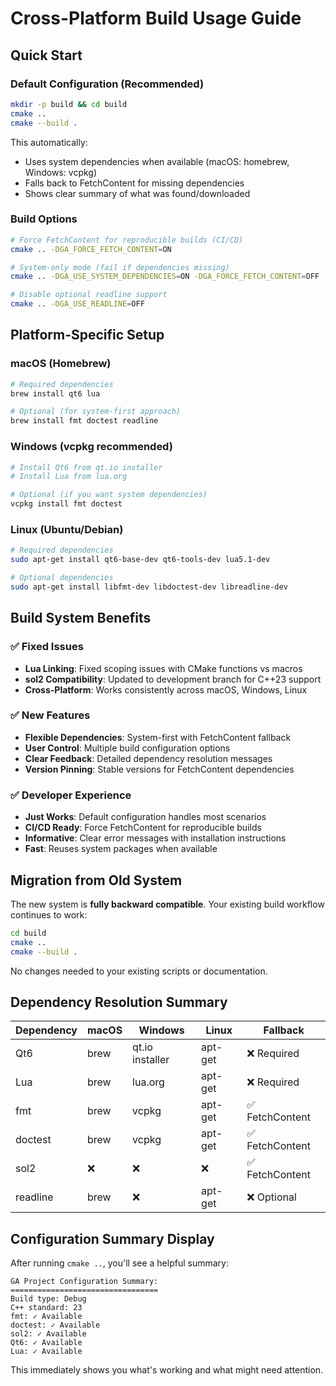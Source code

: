 # Cross-Platform Build Usage Guide

## Quick Start

### Default Configuration (Recommended)
```bash
mkdir -p build && cd build
cmake ..
cmake --build .
```

This automatically:
- Uses system dependencies when available (macOS: homebrew, Windows: vcpkg)
- Falls back to FetchContent for missing dependencies
- Shows clear summary of what was found/downloaded

### Build Options

```bash
# Force FetchContent for reproducible builds (CI/CD)
cmake .. -DGA_FORCE_FETCH_CONTENT=ON

# System-only mode (fail if dependencies missing)
cmake .. -DGA_USE_SYSTEM_DEPENDENCIES=ON -DGA_FORCE_FETCH_CONTENT=OFF

# Disable optional readline support
cmake .. -DGA_USE_READLINE=OFF
```

## Platform-Specific Setup

### macOS (Homebrew)
```bash
# Required dependencies
brew install qt6 lua

# Optional (for system-first approach)
brew install fmt doctest readline
```

### Windows (vcpkg recommended)
```bash
# Install Qt6 from qt.io installer
# Install Lua from lua.org

# Optional (if you want system dependencies)
vcpkg install fmt doctest
```

### Linux (Ubuntu/Debian)
```bash
# Required dependencies
sudo apt-get install qt6-base-dev qt6-tools-dev lua5.1-dev

# Optional dependencies
sudo apt-get install libfmt-dev libdoctest-dev libreadline-dev
```

## Build System Benefits

### ✅ Fixed Issues
- **Lua Linking**: Fixed scoping issues with CMake functions vs macros
- **sol2 Compatibility**: Updated to development branch for C++23 support
- **Cross-Platform**: Works consistently across macOS, Windows, Linux

### ✅ New Features
- **Flexible Dependencies**: System-first with FetchContent fallback
- **User Control**: Multiple build configuration options
- **Clear Feedback**: Detailed dependency resolution messages
- **Version Pinning**: Stable versions for FetchContent dependencies

### ✅ Developer Experience
- **Just Works**: Default configuration handles most scenarios
- **CI/CD Ready**: Force FetchContent for reproducible builds
- **Informative**: Clear error messages with installation instructions
- **Fast**: Reuses system packages when available

## Migration from Old System

The new system is **fully backward compatible**. Your existing build workflow continues to work:

```bash
cd build
cmake ..
cmake --build .
```

No changes needed to your existing scripts or documentation.

## Dependency Resolution Summary

| Dependency | macOS | Windows | Linux | Fallback |
|------------|-------|---------|-------|----------|
| Qt6 | brew | qt.io installer | apt-get | ❌ Required |
| Lua | brew | lua.org | apt-get | ❌ Required |
| fmt | brew | vcpkg | apt-get | ✅ FetchContent |
| doctest | brew | vcpkg | apt-get | ✅ FetchContent |
| sol2 | ❌ | ❌ | ❌ | ✅ FetchContent |
| readline | brew | ❌ | apt-get | ❌ Optional |

## Configuration Summary Display

After running `cmake ..`, you'll see a helpful summary:

```
GA Project Configuration Summary:
=================================
Build type: Debug
C++ standard: 23
fmt: ✓ Available
doctest: ✓ Available  
sol2: ✓ Available
Qt6: ✓ Available
Lua: ✓ Available
```

This immediately shows you what's working and what might need attention.